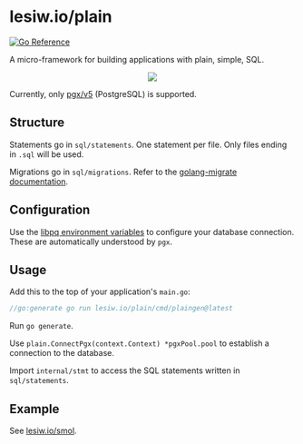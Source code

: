 # lesiw.io/plain

[![Go Reference](https://pkg.go.dev/badge/lesiw.io/plain.svg)](https://pkg.go.dev/lesiw.io/plain)

A micro-framework for building applications with plain, simple, SQL.

<p align="center">
    <img src="/../media/simple.jpg" />
</p>

Currently, only [pgx/v5][pgx] (PostgreSQL) is supported.

## Structure

Statements go in `sql/statements`. One statement per file. Only files ending in
`.sql` will be used.

Migrations go in `sql/migrations`. Refer to the [golang-migrate
documentation][migrate].

## Configuration

Use the [libpq environment variables][envars] to configure your database
connection. These are automatically understood by `pgx`.

## Usage

Add this to the top of your application's `main.go`:

``` go
//go:generate go run lesiw.io/plain/cmd/plaingen@latest
```

Run `go generate`.

Use `plain.ConnectPgx(context.Context) *pgxPool.pool` to establish a connection
to the database.

Import `internal/stmt` to access the SQL statements written in `sql/statements`.

## Example

See [lesiw.io/smol][smol].

[migrate]: https://github.com/golang-migrate/migrate?tab=readme-ov-file#migration-files
[envars]: https://www.postgresql.org/docs/current/libpq-envars.html
[smol]: https://lesiw.io/smol
[pgx]: https://github.com/jackc/pgx
